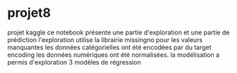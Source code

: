 # projet8
projet kaggle
ce notebook présente une partie d'exploration et une partie de prédiction
l'exploration utilise la librairie missingno pour les valeurs manquantes
les données catégorielles ont été encodées par du target encoding
les données numériques ont été normalisées.
la modélisation a permis d'exploration 3 modèles de régression
